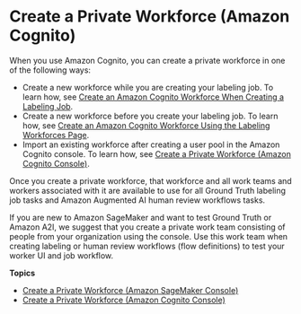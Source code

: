 # Create a Private Workforce \(Amazon Cognito\)<a name="sms-workforce-create-private"></a>

When you use Amazon Cognito, you can create a private workforce in one of the following ways: 
+ Create a new workforce while you are creating your labeling job\. To learn how, see [Create an Amazon Cognito Workforce When Creating a Labeling Job](sms-workforce-create-private-console.md#create-workforce-labeling-job)\.
+ Create a new workforce before you create your labeling job\. To learn how, see [Create an Amazon Cognito Workforce Using the Labeling Workforces Page](sms-workforce-create-private-console.md#create-workforce-sm-console)\.
+ Import an existing workforce after creating a user pool in the Amazon Cognito console\. To learn how, see [Create a Private Workforce \(Amazon Cognito Console\)](sms-workforce-create-private-cognito.md)\. 

Once you create a private workforce, that workforce and all work teams and workers associated with it are available to use for all Ground Truth labeling job tasks and Amazon Augmented AI human review workflows tasks\. 

If you are new to Amazon SageMaker and want to test Ground Truth or Amazon A2I, we suggest that you create a private work team consisting of people from your organization using the console\. Use this work team when creating labeling or human review workflows \(flow definitions\) to test your worker UI and job workflow\. 

**Topics**
+ [Create a Private Workforce \(Amazon SageMaker Console\)](sms-workforce-create-private-console.md)
+ [Create a Private Workforce \(Amazon Cognito Console\)](sms-workforce-create-private-cognito.md)